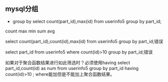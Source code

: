 ## mysql分组
* group by
select count(part_id),max(id) from userinfo5 group by part_id;

count
max
min
sum
avg

select count(part_id),count(id),max(id) from userinfo5 group by part_id;错误

select part_id from userinfo5 where count(id)>10 group by part_id;错误

如果对于聚合函数结果进行如此筛选时？必须使用having
select part_id,count(id) as num from userinfo5 group by part_id having count(id)>10 ;
where能加但是不能加上聚合函数结果。
